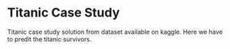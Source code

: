 # Titanic Case Study
Titanic case study solution from dataset available on kaggle.
Here we have to predit the titanic survivors.
